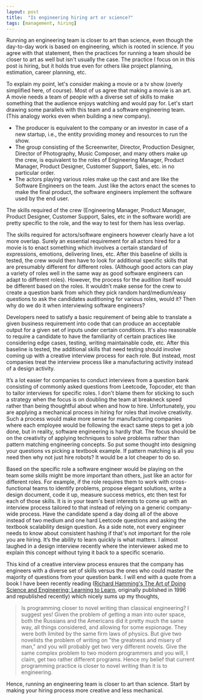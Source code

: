 ```yaml
---
layout: post
title:  "Is engineering hiring art or science?"
tags: [management, hiring]
---
```


Running an engineering team is closer to art than science, even though the day-to-day work is based on engineering, which is rooted in science. If you agree with that statement, then the practices for running a team should be closer to art as well but isn't usually the case. The practice I focus on in this post is hiring, but it holds true even for others like project planning, estimation, career planning, etc.

To explain my point, let's consider making a movie or a tv show (overly simplified here, of course). Most of us agree that making a movie is an art. A movie needs a team of people with a diverse set of skills to make something that the audience enjoys watching and would pay for. Let's start drawing some parallels with this team and a software engineering team. (This analogy works even when building a new company).
- The producer is equivalent to the company or an investor in case of a new startup, i.e., the entity providing money and resources to run the show.
- The group consisting of the Screenwriter, Director, Production Designer, Director of Photography, Music Composer, and many others make up the crew, is equivalent to the roles of Engineering Manager, Product Manager, Product Designer, Customer Support, Sales, etc. in no particular order.
- The actors playing various roles make up the cast and are like the Software Engineers on the team. Just like the actors enact the scenes to make the final product, the software engineers implement the software used by the end user.

The skills required of the crew (Engineering Manager, Product Manager, Product Designer, Customer Support, Sales, etc in the software world) are pretty specific to the role, and the way to test for them has less overlap. 

The skills required for actors/software engineers however clearly have a lot more overlap. Surely an essential requirement for all actors hired for a movie is to enact something which involves a certain standard of expressions, emotions, delivering lines, etc. After this baseline of skills is tested, the crew would then have to look for additional specific skills that are presumably different for different roles. (Although good actors can play a variety of roles well in the same way as good software engineers can adapt to different roles). However, the process for the audition itself would be different based on the roles. It wouldn’t make sense for the crew to create a question bank from which they pick random hard/medium/easy questions to ask the candidates auditioning for various roles, would it? Then why do we do it when interviewing software engineers?

Developers need to satisfy a basic requirement of being able to translate a given business requirement into code that can produce an acceptable output for a given set of inputs under certain conditions. It's also reasonable to require a candidate to have the familiarity of certain practices like considering edge cases, testing, writing maintainable code, etc. After this baseline is tested, the additional skills that need testing should involve coming up with a creative interview process for each role. But instead, most companies treat the interview process like a manufacturing activity instead of a design activity.

It’s a lot easier for companies to conduct interviews from a question bank consisting of commonly asked questions from Leetcode, Topcoder, etc than to tailor interviews for specific roles. I don't blame them for sticking to such a strategy when the focus is on doubling the team at breakneck speed rather than being thoughtful about when and how to hire. Unfortunately, you are applying a mechanical process in hiring for roles that involve creativity. Such a process would make more sense for manufacturing companies where each employee would be following the exact same steps to get a job done, but in reality, software engineering is hardly that. The focus should be on the creativity of applying techniques to solve problems rather than pattern matching engineering concepts. So put some thought into designing your questions vs picking a textbook example. If pattern matching is all you need then why not just hire robots? It would be a lot cheaper to do so.

Based on the specific role a software engineer would be playing on the team some skills might be more important than others, just like an actor for different roles. For example, if the role requires them to work with cross-functional teams to identify problems, propose elegant solutions, write a design document, code it up, measure success metrics, etc then test for each of those skills.  It is in your team's best interests to come up with an interview process tailored to that instead of relying on a generic company-wide process. Have the candidate spend a day doing all of the above instead of two medium and one hard Leetcode questions and asking the textbook scalability design question. As a side note, not every engineer needs to know about consistent hashing if that's not important for the role you are hiring. It’s the ability to learn quickly is what matters. I almost laughed in a design interview recently where the interviewer asked me to explain this concept without tying it back to a specific scenario.

This kind of a creative interview process ensures that the company has engineers with a diverse set of skills versus the ones who could master the majority of questions from your question bank. I will end with a quote from a book I have been recently reading ([Richard Hamming's The Art of Doing Science and Engineering: Learning to Learn](https://www.amazon.com/Art-Doing-Science-Engineering-Learning/dp/1732265178/ref=pd_lpo_14_t_0/130-3275136-8575363?_encoding=UTF8&pd_rd_i=1732265178&pd_rd_r=96058951-3793-4e73-8f55-c28f6581c4e0&pd_rd_w=1C9qC&pd_rd_wg=sKnSB&pf_rd_p=7b36d496-f366-4631-94d3-61b87b52511b&pf_rd_r=K2FD088Z7JBXWR5PT4XB&psc=1&refRID=K2FD088Z7JBXWR5PT4XB), originally published in 1996 and republished recently) which nicely sums up my thoughts,

>Is programming closer to novel writing than classical engineering? I suggest yes! Given the problem of getting a man into outer space, both the Russians and the Americans did it pretty much the same way, all things considered, and allowing for some espionage. They were both limited by the same firm laws of physics. But give two novelists the problem of writing on "the greatness and misery of man," and you will probably get two very different novels. Give the same complex problem to two modern programmers and you will, I claim, get two rather different programs. Hence my belief that current programming practice is closer to novel writing than it is to engineering.

Hence, running an engineering team is closer to art than science. Start by making your hiring process more creative and less mechanical.
